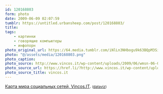 ```yaml
---
id: 120168803
form: photo
date: 2009-06-09 02:07:59
tumblr: https://untitled.urbansheep.com/post/120168803/
title:
tags:
    - картинки
    - говорящие компьютеры
    - инфопорн
photo_original_url: https://64.media.tumblr.com/iNlLn3NHbogu9k63BQpM3SiZo1_1280.png
photo: "@/assets/media/120168803.png"
photo_caption:
photo_source: http://www.vincos.it/wp-content/uploads/2009/06/wmsn-06-09.png
photo_source_url: https://href.li/?http://www.vincos.it/wp-content/uploads/2009/06/wmsn-06-09.png
photo_source_title: vincos.it
---
```


<p><a href="http://www.vincos.it/world-map-of-social-networks/">Карта мира социальных сетей, Vincos.IT</a>. <small>(<a href="http://dataviz.tumblr.com/post/119964796">dataviz</a>)</small></p>

